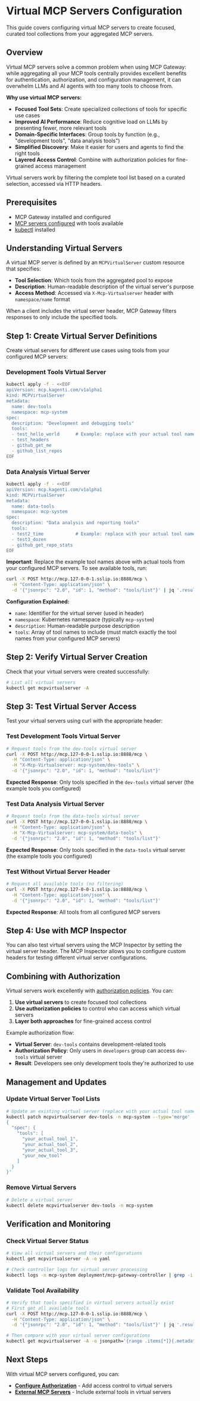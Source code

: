 # Virtual MCP Servers Configuration

This guide covers configuring virtual MCP servers to create focused, curated tool collections from your aggregated MCP servers.

## Overview

Virtual MCP servers solve a common problem when using MCP Gateway: while aggregating all your MCP tools centrally provides excellent benefits for authentication, authorization, and configuration management, it can overwhelm LLMs and AI agents with too many tools to choose from.

**Why use virtual MCP servers:**
- **Focused Tool Sets**: Create specialized collections of tools for specific use cases
- **Improved AI Performance**: Reduce cognitive load on LLMs by presenting fewer, more relevant tools
- **Domain-Specific Interfaces**: Group tools by function (e.g., "development tools", "data analysis tools")
- **Simplified Discovery**: Make it easier for users and agents to find the right tools
- **Layered Access Control**: Combine with authorization policies for fine-grained access management

Virtual servers work by filtering the complete tool list based on a curated selection, accessed via HTTP headers.

## Prerequisites

- MCP Gateway installed and configured
- [MCP servers configured](./configure-mcp-servers.md) with tools available
- [kubectl](https://kubernetes.io/docs/tasks/tools/) installed

## Understanding Virtual Servers

A virtual MCP server is defined by an `MCPVirtualServer` custom resource that specifies:
- **Tool Selection**: Which tools from the aggregated pool to expose
- **Description**: Human-readable description of the virtual server's purpose
- **Access Method**: Accessed via `X-Mcp-Virtualserver` header with `namespace/name` format

When a client includes the virtual server header, MCP Gateway filters responses to only include the specified tools.

## Step 1: Create Virtual Server Definitions

Create virtual servers for different use cases using tools from your configured MCP servers:

### Development Tools Virtual Server

```bash
kubectl apply -f - <<EOF
apiVersion: mcp.kagenti.com/v1alpha1
kind: MCPVirtualServer
metadata:
  name: dev-tools
  namespace: mcp-system
spec:
  description: "Development and debugging tools"
  tools:
  - test_hello_world      # Example: replace with your actual tool names
  - test_headers
  - github_get_me
  - github_list_repos
EOF
```

### Data Analysis Virtual Server

```bash
kubectl apply -f - <<EOF
apiVersion: mcp.kagenti.com/v1alpha1
kind: MCPVirtualServer
metadata:
  name: data-tools
  namespace: mcp-system
spec:
  description: "Data analysis and reporting tools"
  tools:
  - test2_time            # Example: replace with your actual tool names
  - test3_dozen
  - github_get_repo_stats
EOF
```

**Important**: Replace the example tool names above with actual tools from your configured MCP servers. To see available tools, run:

```bash
curl -X POST http://mcp.127-0-0-1.sslip.io:8888/mcp \
  -H "Content-Type: application/json" \
  -d '{"jsonrpc": "2.0", "id": 1, "method": "tools/list"}' | jq '.result.tools[].name'
```

**Configuration Explained:**
- `name`: Identifier for the virtual server (used in header)
- `namespace`: Kubernetes namespace (typically `mcp-system`)
- `description`: Human-readable purpose description
- `tools`: Array of tool names to include (must match exactly the tool names from your configured MCP servers)

## Step 2: Verify Virtual Server Creation

Check that your virtual servers were created successfully:

```bash
# List all virtual servers
kubectl get mcpvirtualserver -A
```

## Step 3: Test Virtual Server Access

Test your virtual servers using curl with the appropriate header:

### Test Development Tools Virtual Server

```bash
# Request tools from the dev-tools virtual server
curl -X POST http://mcp.127-0-0-1.sslip.io:8888/mcp \
  -H "Content-Type: application/json" \
  -H "X-Mcp-Virtualserver: mcp-system/dev-tools" \
  -d '{"jsonrpc": "2.0", "id": 1, "method": "tools/list"}'
```

**Expected Response**: Only tools specified in the `dev-tools` virtual server (the example tools you configured)

### Test Data Analysis Virtual Server

```bash
# Request tools from the data-tools virtual server
curl -X POST http://mcp.127-0-0-1.sslip.io:8888/mcp \
  -H "Content-Type: application/json" \
  -H "X-Mcp-Virtualserver: mcp-system/data-tools" \
  -d '{"jsonrpc": "2.0", "id": 1, "method": "tools/list"}'
```

**Expected Response**: Only tools specified in the `data-tools` virtual server (the example tools you configured)

### Test Without Virtual Server Header

```bash
# Request all available tools (no filtering)
curl -X POST http://mcp.127-0-0-1.sslip.io:8888/mcp \
  -H "Content-Type: application/json" \
  -d '{"jsonrpc": "2.0", "id": 1, "method": "tools/list"}'
```

**Expected Response**: All tools from all configured MCP servers

## Step 4: Use with MCP Inspector

You can also test virtual servers using the MCP Inspector by setting the virtual server header. The MCP Inspector allows you to configure custom headers for testing different virtual server configurations.

## Combining with Authorization

Virtual servers work excellently with [authorization policies](./authorization.md). You can:

1. **Use virtual servers** to create focused tool collections
2. **Use authorization policies** to control who can access which virtual servers
3. **Layer both approaches** for fine-grained access control

Example authorization flow:
- **Virtual Server**: `dev-tools` contains development-related tools
- **Authorization Policy**: Only users in `developers` group can access `dev-tools` virtual server
- **Result**: Developers see only development tools they're authorized to use

## Management and Updates

### Update Virtual Server Tool Lists

```bash
# Update an existing virtual server (replace with your actual tool names)
kubectl patch mcpvirtualserver dev-tools -n mcp-system --type='merge' -p='
{
  "spec": {
    "tools": [
      "your_actual_tool_1",
      "your_actual_tool_2", 
      "your_actual_tool_3",
      "your_new_tool"
    ]
  }
}'
```

### Remove Virtual Servers

```bash
# Delete a virtual server
kubectl delete mcpvirtualserver dev-tools -n mcp-system
```

## Verification and Monitoring

### Check Virtual Server Status

```bash
# View all virtual servers and their configurations
kubectl get mcpvirtualserver -A -o yaml

# Check controller logs for virtual server processing
kubectl logs -n mcp-system deployment/mcp-gateway-controller | grep -i virtual
```

### Validate Tool Availability

```bash
# Verify that tools specified in virtual servers actually exist
# First get all available tools
curl -X POST http://mcp.127-0-0-1.sslip.io:8888/mcp \
  -H "Content-Type: application/json" \
  -d '{"jsonrpc": "2.0", "id": 1, "method": "tools/list"}' | jq '.result.tools[].name'

# Then compare with your virtual server configurations
kubectl get mcpvirtualserver -A -o jsonpath='{range .items[*]}{.metadata.name}: {.spec.tools}{"\n"}{end}'
```

## Next Steps

With virtual MCP servers configured, you can:
- **[Configure Authorization](./authorization.md)** - Add access control to virtual servers
- **[External MCP Servers](./external-mcp-server.md)** - Include external tools in virtual servers
